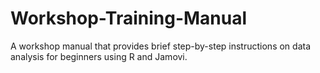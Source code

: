 # Workshop-Training-Manual
A workshop manual that provides brief step-by-step instructions on data analysis for beginners using R and Jamovi.
